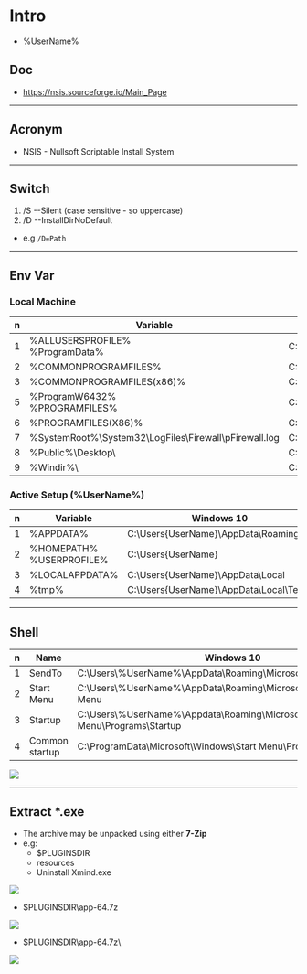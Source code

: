 # Intro
* %UserName%

## Doc
* https://nsis.sourceforge.io/Main_Page

---

## Acronym
* NSIS - Nullsoft Scriptable Install System

---

## Switch
1) /S --Silent (case sensitive - so uppercase)
2) /D --InstallDirNoDefault
  * e.g `/D=Path`

---

## Env Var
### Local Machine
| n  | Variable                                                  | Windows 10                                               |
| -- | --------------------------------------------------------- | -------------------------------------------------------- |
| 1  | %ALLUSERSPROFILE%<br>%ProgramData%                        | C:\\ProgramData                                          |
| 2  | %COMMONPROGRAMFILES%                                      | C:\\Program Files\\Common Files                          |
| 3  | %COMMONPROGRAMFILES(x86)%                                 | C:\\Program Files (x86)\\Common Files                    |
| 5  | %ProgramW6432%<br>%PROGRAMFILES%                          | C:\\Program Files                                        |
| 6  | %PROGRAMFILES(X86)%                                       | C:\\Program Files (x86)                                  |
| 7  | %SystemRoot%\\System32\\LogFiles\\Firewall\\pFirewall.log | C:\\Windows\\System32\\LogFiles\\Firewall\\pFirewall.log |
| 8  | %Public%\\Desktop\\                                       | C:\\Users\\Public\\Desktop\\                             |
| 9  | %Windir%\\                                                | C:\\Windows\                                             |

### Active Setup (%UserName%)
| n  | Variable                                                  | Windows 10                                               |
| -- | --------------------------------------------------------- | -------------------------------------------------------- |
| 1  | %APPDATA%                                                 | C:\\Users{UserName}\\AppData\\Roaming                    |
| 2  | %HOMEPATH%<br>%USERPROFILE%                               | C:\\Users{UserName}                                      |
| 3  | %LOCALAPPDATA%                                            | C:\\Users{UserName}\\AppData\\Local                      |
| 4  | %tmp%                                                     | C:\\Users{UserName}\\AppData\\Local\\Temp                |

---

## Shell
|n|Name          |Windows 10                                                             |
|-|--------------|-----------------------------------------------------------------------|
|1|SendTo        |C:\\Users\\%UserName%\\AppData\\Roaming\\Microsoft\\Windows\\SendTo\   | 
|2|Start Menu    |C:\\Users\\%UserName%\\AppData\\Roaming\\Microsoft\\Windows\\Start Menu|
|3|Startup       |C:\\Users\\%UserName%\\Appdata\\Roaming\\Microsoft\\Windows\\Start Menu\\Programs\\Startup|
|4|Common startup|C:\\ProgramData\\Microsoft\\Windows\Start Menu\\Programs\\StartUp|

[<img src="https://i.ibb.co/3Br9Knt/image.png">](https://i.ibb.co/3Br9Knt/image.png)


---

## Extract *.exe
* The archive may be unpacked using either **7-Zip**
* e.g:
  * $PLUGINSDIR
  * resources
  * Uninstall Xmind.exe

[<img src="https://i.imgur.com/fKZDGWE.png">](https://i.imgur.com/fKZDGWE.png)

* $PLUGINSDIR\app-64.7z

[<img src="https://i.imgur.com/EUWNQ9p.png">](https://i.imgur.com/EUWNQ9p.png)

* $PLUGINSDIR\app-64.7z\

[<img src="https://i.imgur.com/0HScMoE.png">](https://i.imgur.com/0HScMoE.png)
